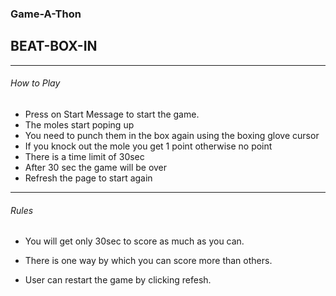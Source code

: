 ### Game-A-Thon
## BEAT-BOX-IN
---
###### How to Play

* Press on Start Message to start the game.
* The moles start poping up
* You need to punch them in the box again using the boxing glove cursor
* If you knock out the mole you get 1 point otherwise no point
* There is a time limit of 30sec
* After 30 sec the game will be over
* Refresh the page to start again

---

###### Rules

* You will get only 30sec to score as much as you can.

* There is one way by which you can score more than others.

* User can restart the game by clicking refesh.
